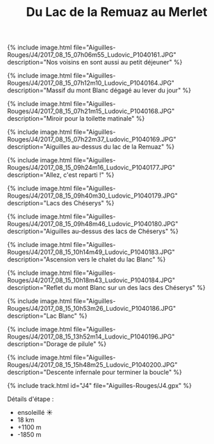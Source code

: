 ﻿---
title: "Du Lac de la Remuaz au Merlet"
permalink: /Aiguilles-Rouges/J4/
sidebar:
  nav: "aiguilles_rouges"
enable_tracks: true
---

{% include image.html file="Aiguilles-Rouges/J4/2017_08_15_07h06m55_Ludovic_P1040161.JPG" description="Nos voisins en sont aussi au petit déjeuner" %}

{% include image.html file="Aiguilles-Rouges/J4/2017_08_15_07h12m10_Ludovic_P1040164.JPG" description="Massif du mont Blanc dégagé au lever du jour" %}

{% include image.html file="Aiguilles-Rouges/J4/2017_08_15_07h21m15_Ludovic_P1040168.JPG" description="Miroir pour la toilette matinale" %}

{% include image.html file="Aiguilles-Rouges/J4/2017_08_15_07h22m37_Ludovic_P1040169.JPG" description="Aiguilles au-dessus du lac de la Remuaz" %}

{% include image.html file="Aiguilles-Rouges/J4/2017_08_15_09h24m16_Ludovic_P1040177.JPG" description="Allez, c'est reparti !" %}

{% include image.html file="Aiguilles-Rouges/J4/2017_08_15_09h40m30_Ludovic_P1040179.JPG" description="Lacs des Chéserys" %}

{% include image.html file="Aiguilles-Rouges/J4/2017_08_15_09h48m46_Ludovic_P1040180.JPG" description="Aiguilles au-dessus des lacs de Chéserys" %}

{% include image.html file="Aiguilles-Rouges/J4/2017_08_15_10h14m49_Ludovic_P1040183.JPG" description="Ascension vers le chalet du lac Blanc" %}

{% include image.html file="Aiguilles-Rouges/J4/2017_08_15_10h18m43_Ludovic_P1040184.JPG" description="Reflet du mont Blanc sur un des lacs des Chéserys" %}

{% include image.html file="Aiguilles-Rouges/J4/2017_08_15_10h53m26_Ludovic_P1040186.JPG" description="Lac Blanc" %}

{% include image.html file="Aiguilles-Rouges/J4/2017_08_15_13h52m14_Ludovic_P1040196.JPG" description="Dorage de pilule" %}

{% include image.html file="Aiguilles-Rouges/J4/2017_08_15_15h48m25_Ludovic_P1040200.JPG" description="Descente infernale pour terminer la boucle" %}

{% include track.html id="J4" file="Aiguilles-Rouges/J4.gpx" %}

Détails d'étape :
* ensoleillé :sunny:
* 18 km
* +1100 m
* -1850 m
